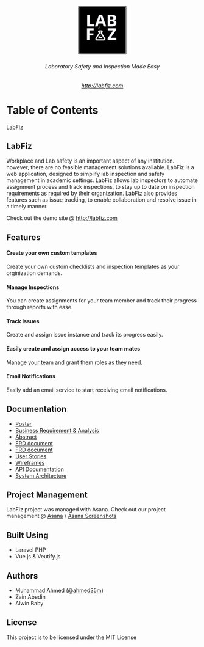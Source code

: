 <div align="center">
<img src="Documentation/Logo/labfiz_logo_hd.png"  width="25%" height="auto">
 
 ###### Laboratory Safety and Inspection Made Easy
 ###### http://labfiz.com
 </div>
 
# Table of Contents 
[LabFiz](#headers)

 ## LabFiz
Workplace and Lab safety is an important aspect of any institution. however, there are no feasible management solutions available. LabFiz is a web application, designed to simplify lab inspection and safety management in academic settings. LabFiz allows lab inspectors to automate assignment process and track inspections, to stay up to date on inspection requirements as required by their organization. LabFiz also provides features such as issue tracking, to enable collaboration and resolve issue in a timely manner.

Check out the demo site @ http://labfiz.com

 ## Features
 
 #### Create your own custom templates
  Create your own custom checklists and inspection templates as your orginization demands.

 #### Manage Inspections
  You can create assignments for your team member and track their progress through reports with ease.

 #### Track Issues
  Create and assign issue instance and track its progress easily.
  
 #### Easily create and assign access to your team mates
  Manage your team and grant them roles as they need.
  
 #### Email Notifications
  Easily add an email service to start receiving email notifications.


## Documentation
 - [Poster](https://github.com/Capstone2019-ZAM/Capstone/blob/master/Documentation/Poster.png)
 - [Business Requirement & Analysis]( https://github.com/Capstone2019-ZAM/LabFiz/blob/master/Documentation/BusinessRequirementandProposal.pdf)
 - [Abstract](https://github.com/Capstone2019-ZAM/LabFiz/blob/master/Documentation/Abstract.docx)
 - [ERD document](https://github.com/Capstone2019-ZAM/LabFiz/blob/master/Documentation/ERD%20Updated.png)
 - [FRD document](https://github.com/Capstone2019-ZAM/LabFiz/blob/master/Documentation/Functional%20Requirements%20Document.docx)
 - [User Stories](https://github.com/Capstone2019-ZAM/Capstone/blob/master/Documentation/User%20Stories.xlsx)
 - [Wireframes](https://github.com/Capstone2019-ZAM/Capstone/blob/master/Documentation/Wireframe%20-%20Coordinator%20(2).svg)
 - [API Documentation](https://github.com/Capstone2019-ZAM/Capstone/blob/master/Documentation/API2.md)
 - [System Architecture](https://github.com/Capstone2019-ZAM/Capstone/blob/master/Documentation/System%20Architectural%20V2%20(2).png)
 
 ## Project Management
   LabFiz project was managed with Asana. Check out our project management @ [Asana](https://app.asana.com/0/1139874116808383) / [Asana Screenshots](https://github.com/Capstone2019-ZAM/Capstone/tree/master/Documentation/Asana%20Screenshots)
   
 ## Built Using
  - Laravel PHP
  - Vue.js & Veutify.js
 
## Authors 
- 	Muhammad Ahmed  ([@ahmed35m](https://github.com/ahmed35m))
-  Zain Abedin
-  Alwin Baby

## License 
 This project is to be licensed under the MIT License
 

